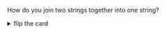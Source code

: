 How do you join two strings together into one string?

<details>
<summary>flip the card</summary>
<br>

```js
'use strict';

let firstName = 'Java';
let lastName = 'Script';

// concatenate the strings using `+`
let name = firstName + lastName;
console.log(name);
```

</details>
